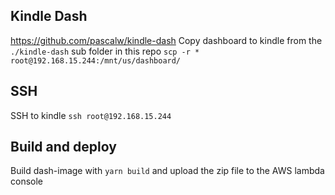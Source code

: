 ## Kindle Dash
https://github.com/pascalw/kindle-dash
Copy dashboard to kindle from the `./kindle-dash` sub folder in this repo `scp -r * root@192.168.15.244:/mnt/us/dashboard/`

## SSH
SSH to kindle `ssh root@192.168.15.244`

## Build and deploy
Build dash-image with `yarn build` and upload the zip file to the AWS lambda console